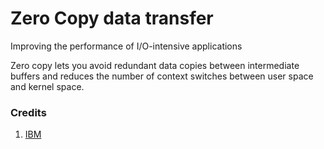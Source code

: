 # Zero Copy data transfer

Improving the performance of I/O-intensive applications

Zero copy lets you avoid redundant data copies between intermediate buffers and reduces the number of context switches between user space and kernel space.

### Credits

1. [IBM](https://www.ibm.com/developerworks/linux/library/j-zerocopy/j-zerocopy-pdf.pdf)